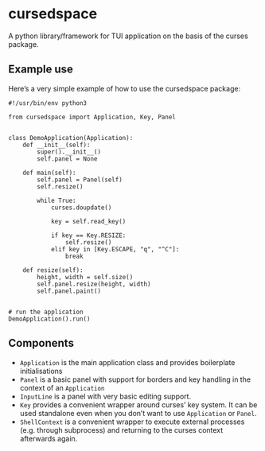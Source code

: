# cursedspace

A python library/framework for TUI application on the basis of the curses
package.


## Example use

Here’s a very simple example of how to use the cursedspace package:

    #!/usr/bin/env python3

    from cursedspace import Application, Key, Panel


    class DemoApplication(Application):
        def __init__(self):
            super().__init__()
            self.panel = None

        def main(self):
            self.panel = Panel(self)
            self.resize()

            while True:
                curses.doupdate()

                key = self.read_key()

                if key == Key.RESIZE:
                    self.resize()
                elif key in [Key.ESCAPE, "q", "^C"]:
                    break

        def resize(self):
            height, width = self.size()
            self.panel.resize(height, width)
            self.panel.paint()


    # run the application
    DemoApplication().run()


## Components

 * `Application` is the main application class and provides boilerplate
   initialisations
 * `Panel` is a basic panel with support for borders and key handling in the
   context of an `Application`
 * `InputLine` is a panel with very basic editing support.
 * `Key` provides a convenient wrapper around curses’ key system. It can be
   used standalone even when you don’t want to use `Application` or `Panel`.
 * `ShellContext` is a convenient wrapper to execute external processes (e.g.
   through subprocess) and returning to the curses context afterwards again.

